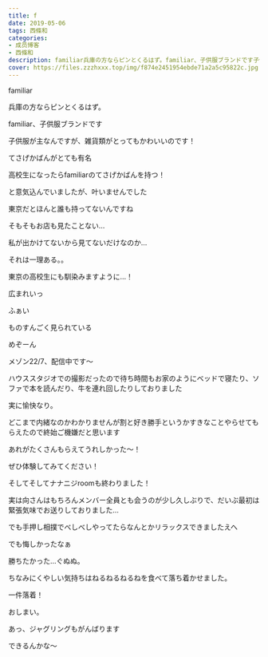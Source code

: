 ```yaml
---
title: f
date: 2019-05-06
tags: 西條和
categories: 
- 成员博客
- 西條和
description: familiar兵庫の方ならピンとくるはず。familiar、子供服ブランドです子供服が主なんですが、雑...
cover: https://files.zzzhxxx.top/img/f874e2451954ebde71a2a5c95822c.jpg 
---
```














familiar















兵庫の方ならピンとくるはず。












familiar、子供服ブランドです












子供服が主なんですが、雑貨類がとってもかわいいのです！











てさげかばんがとても有名











高校生になったらfamiliarのてさげかばんを持つ！





と意気込んでいましたが、叶いませんでした












東京だとほんと誰も持ってないんですね









そもそもお店も見たことない…












私が出かけてないから見てないだけなのか…




それは一理ある。。
















東京の高校生にも馴染みますように…！



広まれいっ







ふぁい









ものすんごく見られている














めぞーん












メゾン22/7、配信中です〜













ハウススタジオでの撮影だったので待ち時間もお家のようにベッドで寝たり、ソファで本を読んだり、牛を連れ回したりしておりました














実に愉快なり。

















どこまで内緒なのかわかりませんが割と好き勝手というかすきなことやらせてもらえたので終始ご機嫌だと思います










あれがたくさんもらえてうれしかった〜！















ぜひ体験してみてください！


















そしてそしてナナニジroomも終わりました！












実は向さんはもちろんメンバー全員とも会うのが少し久しぶりで、だいぶ最初は緊張気味でお送りしておりました…













でも手押し相撲でべしべしやってたらなんとかリラックスできましたえへ














でも悔しかったなぁ



勝ちたかった…ぐぬぬ。





















ちなみにくやしい気持ちはねるねるねるねを食べて落ち着かせました。












一件落着！
























おしまい。















あっ、ジャグリングもがんばります











できるんかな〜


